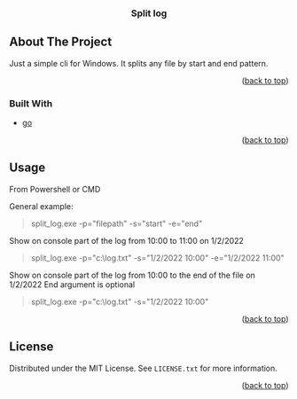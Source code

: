 <div id="top"></div>
<h3 align="center">Split log</h3>

<!-- ABOUT THE PROJECT -->
## About The Project

Just a simple cli for Windows. It splits any file by start and end pattern.
<p align="right">(<a href="#top">back to top</a>)</p>



### Built With

* [go](https://go.dev/)

<p align="right">(<a href="#top">back to top</a>)</p>


<!-- USAGE EXAMPLES -->
## Usage

From Powershell or CMD

General example:
>split_log.exe -p="filepath" -s="start" -e="end"

Show on console part of the log from 10:00 to 11:00 on 1/2/2022
>split_log.exe -p="c:\log.txt" -s="1/2/2022 10:00" -e="1/2/2022 11:00"

Show on console part of the log from 10:00 to the end of the file on 1/2/2022
End argument is optional
>split_log.exe -p="c:\log.txt" -s="1/2/2022 10:00"

<p align="right">(<a href="#top">back to top</a>)</p>

<!-- LICENSE -->
## License

Distributed under the MIT License. See `LICENSE.txt` for more information.

<p align="right">(<a href="#top">back to top</a>)</p>